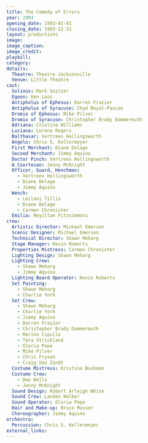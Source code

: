 ```yaml
---
title: The Comedy of Errors
year: 1993
opening_date: 1993-01-01
closing_date: 1993-12-31
layout: productions
image:
image_caption:
image_credit:
playbill: 
category: 
details:
  Theatre: Theatre Jacksonville
  Venue: Little Theatre
cast:
  Solinus: Mark Snitzer
  Egeon: Ken Loos
  Antipholus of Ephesus: Darren Frazier
  Antipholus of Syracuse: Chad Royal-Pascoe
  Dromio of Ephesus: Mike Pilver
  Dromio of Syracuse: Christopher Brady Dommermuth
  Adriana: Cristina Williams
  Luciana: Lorena Rogers
  Balthasar: Vertrees Hollingsworth
  Angelo: Chris S. Kellermeyer
  First Merchant: Diane Delage
  Second Merchant: Jimmy Aquino
  Doctor Pinch: Vertrees Hollingsworth
  A Courtesan: Jenny McKnight
  Officer, Guard, Henchman:
    - Vertrees Hollingsworth
    - Diane Delage
    - Jimmy Aquino
  Wench:
    - Leilani Tillis
    - Diane Delage
    - Carmen Chronister
  Emilia: Meyillan Fitzsimmons
crew:
  Artistic Director: Michael Emerson
  Scenic Designer: Michael Emerson
  Technical Director: Shawn Meharg
  Stage Manager: Kevin Roberts
  Properties Mistress: Carmen Chronister
  Lighting Design: Shawn Meharg
  Lighting Crew:
    - Shawn Meharg
    - Jimmy Aquino
  Lighting Board Operator: Kevin Roberts
  Set Painting:
    - Shawn Meharg
    - Charlie York
  Set Crew:
    - Shawn Meharg
    - Charlie York
    - Jimmy Aquino
    - Darren Frazier
    - Christopher Brady Dommermuth
    - Marina Cipullo
    - Tara Strickland
    - Gloria Pepe
    - Mike Pilver
    - Chris Fryson
    - Craig Van Zandt
  Costume Mistress: Kristina Bushman
  Costume Crew:
    - Dee Wells
    - Jenny McKnight
  Sound Design: Robert Arleigh White
  Sound Crew: Landon Walker
  Sound Operator: Gloria Pepe
  Hair and Make-up: Bruce Musser
  Choreographer: Jimmy Aquino
orchestra:
  Percussion: Chris S. Kellermeyer
external_links:
---
```


